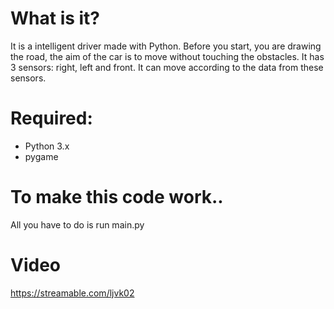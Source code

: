 # What is it?
It is a intelligent driver made with Python. Before you start, you are drawing the road, the aim of the car is to move without touching the obstacles. It has 3 sensors: right, left and front.
It can move according to the data from these sensors.

# Required:
- Python 3.x
- pygame

# To make this code work..
All you have to do is run main.py

# Video

https://streamable.com/ljvk02
